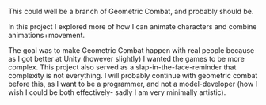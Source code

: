 This could well be a branch of Geometric Combat, and probably should be. 

In this project I explored more of how I can animate characters and combine animations+movement.

The goal was to make Geometric Combat happen with real people because as I got better at Unity (however slightly) I wanted
the games to be more complex. This project also served as a slap-in-the-face-reminder that complexity is not everything.
I will probably continue with geometric combat before this, as I want to be a programmer, and not a model-developer (how I
wish I could be both effectively- sadly I am very minimally artistic).

